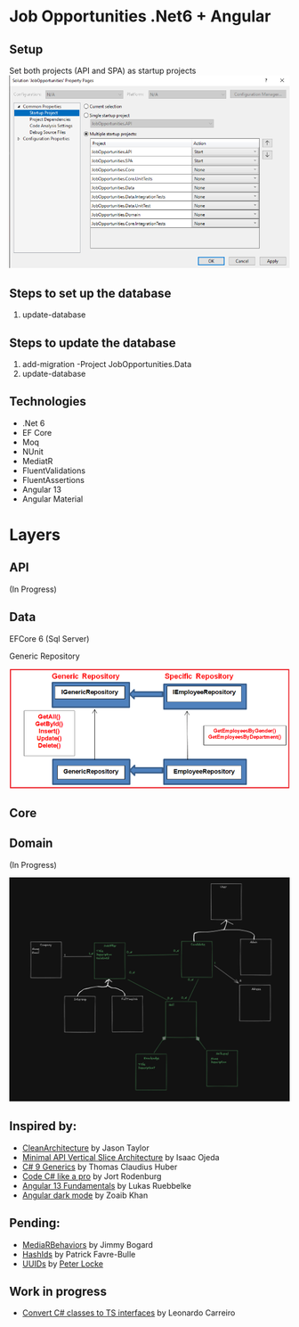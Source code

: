 # Job Opportunities .Net6 + Angular

## Setup

Set both projects (API and SPA) as startup projects
![](2022-08-08-16-03-01.png)

## Steps to set up the database

1) update-database

## Steps to update the database

1) add-migration <MigrationName> -Project JobOpportunities.Data
2) update-database

## Technologies
* .Net 6
* EF Core
* Moq
* NUnit
* MediatR
* FluentValidations
* FluentAssertions
* Angular 13
* Angular Material

# Layers

## API
(In Progress)

## Data
EFCore 6 (Sql Server)

Generic Repository

![](2022-08-04-15-24-36.png)

## Core

## Domain

(In Progress)

![](2022-08-04-16-44-22.png)

## Inspired by:

- [CleanArchitecture](https://github.com/jasontaylordev/CleanArchitecture) by Jason Taylor
- [Minimal API Vertical Slice Architecture](https://github.com/isaacOjeda/MinimalApiArchitecture) by Isaac Ojeda
- [C# 9 Generics](https://app.pluralsight.com/library/courses/c-sharp-generics/table-of-contents) by Thomas Claudius Huber
- [Code C# like a pro](https://www.oreilly.com/library/view/code-like-a/9781617298028/) by Jort Rodenburg
- [Angular 13 Fundamentals](https://frontendmasters.com/courses/angular-13/) by Lukas Ruebbelke
- [Angular dark mode](https://zoaibkhan.com/blog/angular-material-dark-mode-in-3-steps) by Zoaib Khan
  
## Pending:
- [MediaRBehaviors](https://github.com/jbogard/MediatR/wiki/Behaviors) by Jimmy Bogard
- [HashIds](https://medium.com/@patrickfav/a-better-way-to-protect-your-database-ids-a33fa9867552) by Patrick Favre-Bulle
- [UUIDs](https://medium.com/lightrail/prevent-business-intelligence-leaks-by-using-uuids-instead-of-database-ids-on-urls-and-in-apis-17f15669fd2e) by [Peter Locke](https://medium.com/@pdlocke)

## Work in progress

- [Convert C# classes to TS interfaces](https://www.freecodecamp.org/news/the-easy-way-to-get-typescript-interfaces-from-c-java-or-python-code-in-any-ide-c3acac1e366a/) by Leonardo Carreiro
